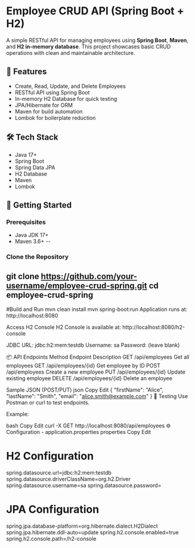 # Employee CRUD API (Spring Boot + H2)

A simple RESTful API for managing employees using **Spring Boot**, **Maven**, and **H2 in-memory database**. This project showcases basic CRUD operations with clean and maintainable architecture.

## 📌 Features

- Create, Read, Update, and Delete Employees
- RESTful API using Spring Boot
- In-memory H2 Database for quick testing
- JPA/Hibernate for ORM
- Maven for build automation
- Lombok for boilerplate reduction

## 🛠️ Tech Stack

- Java 17+
- Spring Boot
- Spring Data JPA
- H2 Database
- Maven
- Lombok

## 🚀 Getting Started

### Prerequisites

- Java JDK 17+
- Maven 3.6+
--
### Clone the Repository

git clone https://github.com/your-username/employee-crud-spring.git
cd employee-crud-spring
---
#Build and Run
mvn clean install
mvn spring-boot:run
Application runs at:
http://localhost:8080

Access H2 Console
H2 Console is available at:
http://localhost:8080/h2-console

JDBC URL: jdbc:h2:mem:testdb
Username: sa
Password: (leave blank)

📦 API Endpoints
Method	Endpoint	Description
GET	/api/employees	Get all employees
GET	/api/employees/{id}	Get employee by ID
POST	/api/employees	Create a new employee
PUT	/api/employees/{id}	Update existing employee
DELETE	/api/employees/{id}	Delete an employee

Sample JSON (POST/PUT)
json
Copy
Edit
{
  "firstName": "Alice",
  "lastName": "Smith",
  "email": "alice.smith@example.com"
}
🧪 Testing
Use Postman or curl to test endpoints.

Example:

bash
Copy
Edit
curl -X GET http://localhost:8080/api/employees
⚙️ Configuration - application.properties
properties
Copy
Edit
# H2 Configuration
spring.datasource.url=jdbc:h2:mem:testdb
spring.datasource.driverClassName=org.h2.Driver
spring.datasource.username=sa
spring.datasource.password=

# JPA Configuration
spring.jpa.database-platform=org.hibernate.dialect.H2Dialect
spring.jpa.hibernate.ddl-auto=update
spring.h2.console.enabled=true
spring.h2.console.path=/h2-console
